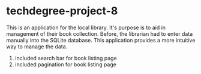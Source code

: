 # techdegree-project-8
This is an application for the local library. It's purpose is to aid in management of their book collection. Before, the librarian had to enter data manually into the SQLite database. This application provides a more intuitive way to manage the data.
1) included search bar for book listing page
2) included pagination for book listing page
